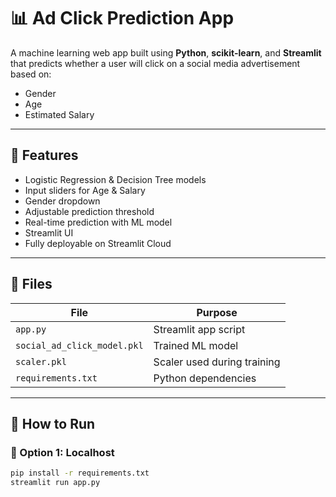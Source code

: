 # 📊 Ad Click Prediction App

A machine learning web app built using **Python**, **scikit-learn**, and **Streamlit** that predicts whether a user will click on a social media advertisement based on:

- Gender
- Age
- Estimated Salary

---

## 🧠 Features

- Logistic Regression & Decision Tree models
- Input sliders for Age & Salary
- Gender dropdown
- Adjustable prediction threshold
- Real-time prediction with ML model
- Streamlit UI
- Fully deployable on Streamlit Cloud

---

## 📁 Files

| File | Purpose |
|------|---------|
| `app.py` | Streamlit app script |
| `social_ad_click_model.pkl` | Trained ML model |
| `scaler.pkl` | Scaler used during training |
| `requirements.txt` | Python dependencies |

---

## 🚀 How to Run

### 📌 Option 1: Localhost

```bash
pip install -r requirements.txt
streamlit run app.py
